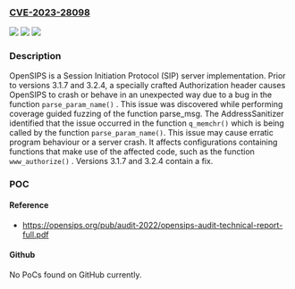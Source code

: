 ### [CVE-2023-28098](https://cve.mitre.org/cgi-bin/cvename.cgi?name=CVE-2023-28098)
![](https://img.shields.io/static/v1?label=Product&message=opensips&color=blue)
![](https://img.shields.io/static/v1?label=Version&message=%3D%20%3C%203.1.7%20&color=brighgreen)
![](https://img.shields.io/static/v1?label=Vulnerability&message=CWE-20%3A%20Improper%20Input%20Validation&color=brighgreen)

### Description

OpenSIPS is a Session Initiation Protocol (SIP) server implementation. Prior to versions 3.1.7 and 3.2.4, a specially crafted Authorization header causes OpenSIPS to crash or behave in an unexpected way due to a bug in the function `parse_param_name()` . This issue was discovered while performing coverage guided fuzzing of the function parse_msg. The AddressSanitizer identified that the issue occurred in the function `q_memchr()` which is being called by the function `parse_param_name()`. This issue may cause erratic program behaviour or a server crash. It affects configurations containing functions that make use of the affected code, such as the function `www_authorize()` . Versions 3.1.7 and 3.2.4 contain a fix.

### POC

#### Reference
- https://opensips.org/pub/audit-2022/opensips-audit-technical-report-full.pdf

#### Github
No PoCs found on GitHub currently.

